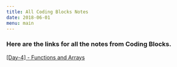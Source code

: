 ```yaml
---
title: All Coding Blocks Notes
date: 2018-06-01
menu: main
---
```

### Here are the links for all the notes from Coding Blocks.

[[Day-4] - Functions and Arrays](/notes/2018-06-01-day-4)


